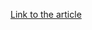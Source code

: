 [Link to the article](https://blog.talosintelligence.com/backdoors-breaches-how-talos-is-helping-humanitarian-aid-ngos-prepare-for-cyber-attacks/)
